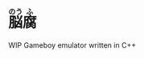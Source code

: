# <ruby>脳<rp>(</rp><rt>のう</rt><rp>)</rp></ruby><ruby>腐<rp>(</rp><rt>ふ</rt><rp>)</rp></ruby>

WIP Gameboy emulator written in C++